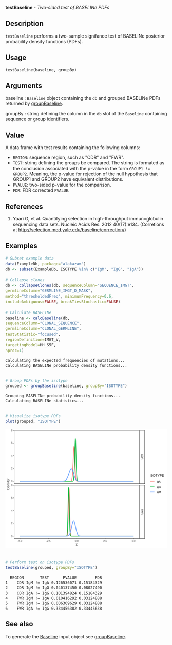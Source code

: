 **testBaseline** - *Two-sided test of BASELINe PDFs*

Description
--------------------

`testBaseline` performs a two-sample signifance test of BASELINe 
posterior probability density functions (PDFs).


Usage
--------------------
```
testBaseline(baseline, groupBy)
```

Arguments
-------------------

baseline
:   `Baseline` object containing the `db` and grouped 
BASELINe PDFs returned by [groupBaseline](groupBaseline.md).

groupBy
:   string defining the column in the `db` slot of the 
`Baseline` containing sequence or group identifiers.




Value
-------------------

A data.frame with test results containing the following columns:

+ `REGION`:  sequence region, such as "CDR" and "FWR".
+ `TEST`:    string defining the groups be compared. The
string is formated as the conclusion associated with the
p-value in the form `GROUP1 != GROUP2`. Meaning,
the p-value for rejection of the null hypothesis that 
GROUP1 and GROUP2 have equivalent distributions.
+ `PVALUE`:  two-sided p-value for the comparison.
+ `FDR`:     FDR corrected `PVALUE`.



References
-------------------


1. Yaari G, et al. Quantifying selection in high-throughput immunoglobulin 
sequencing data sets. 
Nucleic Acids Res. 2012 40(17):e134. 
(Corretions at http://selection.med.yale.edu/baseline/correction/)
 



Examples
-------------------

```R
# Subset example data
data(ExampleDb, package="alakazam")
db <- subset(ExampleDb, ISOTYPE %in% c("IgM", "IgG", "IgA"))

# Collapse clones
db <- collapseClones(db, sequenceColumn="SEQUENCE_IMGT",
germlineColumn="GERMLINE_IMGT_D_MASK",
method="thresholdedFreq", minimumFrequency=0.6,
includeAmbiguous=FALSE, breakTiesStochastic=FALSE)

# Calculate BASELINe
baseline <- calcBaseline(db, 
sequenceColumn="CLONAL_SEQUENCE",
germlineColumn="CLONAL_GERMLINE", 
testStatistic="focused",
regionDefinition=IMGT_V,
targetingModel=HH_S5F,
nproc=1)

```


```
Calculating the expected frequencies of mutations...
Calculating BASELINe probability density functions...

```


```R

# Group PDFs by the isotype
grouped <- groupBaseline(baseline, groupBy="ISOTYPE")

```


```
Grouping BASELINe probability density functions...
Calculating BASELINe statistics...

```


```R

# Visualize isotype PDFs
plot(grouped, "ISOTYPE")

```

![6](testBaseline-6.png)

```R

# Perform test on isotype PDFs
testBaseline(grouped, groupBy="ISOTYPE")
```


```
  REGION       TEST      PVALUE        FDR
1    CDR IgM != IgA 0.126536071 0.15184329
2    CDR IgM != IgG 0.040137450 0.08027490
3    CDR IgA != IgG 0.101394824 0.15184329
4    FWR IgM != IgA 0.010416292 0.03124888
5    FWR IgM != IgG 0.006309629 0.03124888
6    FWR IgA != IgG 0.334456382 0.33445638

```



See also
-------------------

To generate the [Baseline](Baseline-class.md) input object see [groupBaseline](groupBaseline.md).



